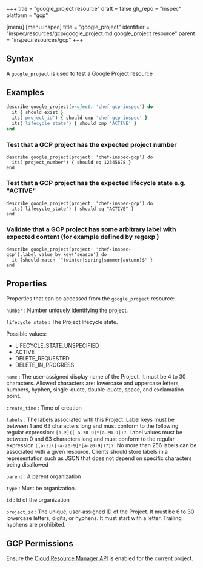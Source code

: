 +++
title = "google_project resource"
draft = false
gh_repo = "inspec"
platform = "gcp"

[menu]
  [menu.inspec]
    title = "google_project"
    identifier = "inspec/resources/gcp/google_project.md google_project resource"
    parent = "inspec/resources/gcp"
+++

## Syntax

A `google_project` is used to test a Google Project resource

## Examples

```ruby
describe google_project(project: 'chef-gcp-inspec') do
  it { should exist }
  its('project_id') { should cmp 'chef-gcp-inspec' }
  its('lifecycle_state') { should cmp 'ACTIVE' }
end
```

### Test that a GCP project has the expected project number

    describe google_project(project: 'chef-inspec-gcp') do
      its('project_number') { should eq 12345678 }
    end

### Test that a GCP project has the expected lifecycle state e.g. "ACTIVE"

    describe google_project(project: 'chef-inspec-gcp') do
      its('lifecycle_state') { should eq "ACTIVE" }
    end

### Validate that a GCP project has some arbitrary label with expected content (for example defined by regexp )

    describe google_project(project: 'chef-inspec-gcp').label_value_by_key('season') do
      it {should match '^(winter|spring|summer|autumn)$' }
    end

## Properties

Properties that can be accessed from the `google_project` resource:

`number`
: Number uniquely identifying the project.

`lifecycle_state`
: The Project lifecycle state.

  Possible values:

  - LIFECYCLE_STATE_UNSPECIFIED
  - ACTIVE
  - DELETE_REQUESTED
  - DELETE_IN_PROGRESS


`name`
: The user-assigned display name of the Project. It must be 4 to 30 characters. Allowed characters are: lowercase and uppercase letters, numbers, hyphen, single-quote, double-quote, space, and exclamation point.

`create_time`
: Time of creation

`labels`
: The labels associated with this Project. Label keys must be between 1 and 63 characters long and must conform to the following regular expression: `[a-z]([-a-z0-9]*[a-z0-9])?`. Label values must be between 0 and 63 characters long and must conform to the regular expression `([a-z]([-a-z0-9]*[a-z0-9])?)?`. No more than 256 labels can be associated with a given resource. Clients should store labels in a representation such as JSON that does not depend on specific characters being disallowed

`parent`
: A parent organization

  `type`
  : Must be organization.

  `id`
  : Id of the organization

`project_id`
: The unique, user-assigned ID of the Project. It must be 6 to 30 lowercase letters, digits, or hyphens. It must start with a letter. Trailing hyphens are prohibited.

## GCP Permissions

Ensure the [Cloud Resource Manager API](https://console.cloud.google.com/apis/library/cloudresourcemanager.googleapis.com/) is enabled for the current project.
